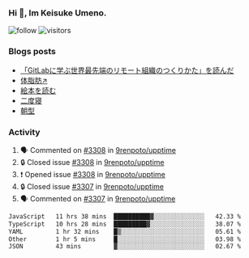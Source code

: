 ### Hi 👋, Im Keisuke Umeno.

<!--
**9renpoto/9renpoto** is a ✨ _special_ ✨ repository because its `README.md` (this file) appears on your GitHub profile.

Here are some ideas to get you started:

- 🔭 I’m currently working on ...
- 🌱 I’m currently learning ...
- 👯 I’m looking to collaborate on ...
- 🤔 I’m looking for help with ...
- 💬 Ask me about ...
- 📫 How to reach me: ...
- 😄 Pronouns: ...
- ⚡ Fun fact: ...
-->

![follow](https://img.shields.io/github/followers/9renpoto?label=Follow&style=social)
![visitors](https://komarev.com/ghpvc/?username=9renpoto&label=Profile%20views&color=0e75b6&style=flat)

### Blogs posts

<!-- BLOG-POST-LIST:START -->
- [「GitLabに学ぶ世界最先端のリモート組織のつくりかた」を読んだ](https://9renpoto.win/entry/2024/09/10/remote_organization)
- [体脂肪↗](https://9renpoto.win/entry/2024/08/12/gaining_fat)
- [絵本を読む](https://9renpoto.win/entry/2024/07/26/picture_book)
- [二度寝](https://9renpoto.win/entry/2024/07/18/going_back_to_sleep)
- [朝型](https://9renpoto.win/entry/2024/05/29/im-an-early)
<!-- BLOG-POST-LIST:END -->

### Activity

<!--START_SECTION:activity-->
1. 🗣 Commented on [#3308](https://github.com/9renpoto/upptime/issues/3308#issuecomment-2378620012) in [9renpoto/upptime](https://github.com/9renpoto/upptime)
2. 🔒 Closed issue [#3308](https://github.com/9renpoto/upptime/issues/3308) in [9renpoto/upptime](https://github.com/9renpoto/upptime)
3. ❗ Opened issue [#3308](https://github.com/9renpoto/upptime/issues/3308) in [9renpoto/upptime](https://github.com/9renpoto/upptime)
4. 🔒 Closed issue [#3307](https://github.com/9renpoto/upptime/issues/3307) in [9renpoto/upptime](https://github.com/9renpoto/upptime)
5. 🗣 Commented on [#3307](https://github.com/9renpoto/upptime/issues/3307#issuecomment-2378430292) in [9renpoto/upptime](https://github.com/9renpoto/upptime)
<!--END_SECTION:activity-->

<!--START_SECTION:waka-->

```txt
JavaScript   11 hrs 38 mins  ██████████▓░░░░░░░░░░░░░░   42.33 %
TypeScript   10 hrs 28 mins  █████████▓░░░░░░░░░░░░░░░   38.07 %
YAML         1 hr 32 mins    █▒░░░░░░░░░░░░░░░░░░░░░░░   05.61 %
Other        1 hr 5 mins     █░░░░░░░░░░░░░░░░░░░░░░░░   03.98 %
JSON         43 mins         ▓░░░░░░░░░░░░░░░░░░░░░░░░   02.67 %
```

<!--END_SECTION:waka-->
